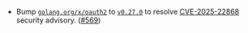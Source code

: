 - Bump [`golang.org/x/oauth2`](https://github.com/golang/oauth2) to [`v0.27.0`](https://github.com/golang/oauth2/releases/tag/v0.27.0) to resolve [CVE-2025-22868](https://github.com/advisories/GHSA-6v2p-p543-phr9) security advisory. ([#569](https://github.com/noble-assets/noble/pull/569))
